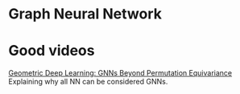 # Graph Neural Network

# Good videos 
[Geometric Deep Learning: GNNs Beyond Permutation Equivariance](https://www.youtube.com/watch?v=aCUOAkOqNoU) Explaining why all NN can be considered GNNs.

